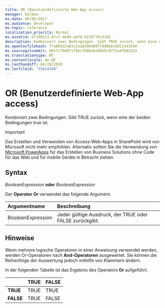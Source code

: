 ```yaml
---
title: OR (Benutzerdefinierte Web-App access)
manager: kelbow
ms.date: 09/05/2017
ms.audience: Developer
ms.topic: reference
localization_priority: Normal
ms.assetid: e7190523-87cf-4e04-aef4-d229776cd16b
description: Kombiniert zwei Bedingungen. Gibt TRUE zurück, wenn eine der beiden Bedingungen true ist.
ms.openlocfilehash: ffa605d2403c5aa8396d89f78d0bb7dd11343540
ms.sourcegitcommit: 8657170d071f9bcf680aba50b9c07f2a4fb82283
ms.translationtype: MT
ms.contentlocale: de-DE
ms.lasthandoff: 04/28/2019
ms.locfileid: "33414760"
---
```

# <a name="or-access-custom-web-app"></a>OR (Benutzerdefinierte Web-App access)

Kombiniert zwei Bedingungen. Gibt TRUE zurück, wenn eine der beiden Bedingungen true ist.
  
> [!IMPORTANT]
> Das Erstellen und Verwenden von Access-Web-Apps in SharePoint wird von Microsoft nicht mehr empfohlen. Alternativ sollten Sie die Verwendung von [Microsoft PowerApps](https://powerapps.microsoft.com/en-us/) für das Erstellen von Business Solutions ohne Code für das Web und für mobile Geräte in Betracht ziehen. 
  
## <a name="syntax"></a>Syntax

 *BooleanExpression* **oder** *BooleanExpression* 
  
Der **Operator Or** verwendet das folgende Argument. 
  
|**Argumentname**|**Beschreibung**|
|:-----|:-----|
| *BooleanExpression*  <br/> |Jeder gültige Ausdruck, der TRUE oder FALSE zurückgibt.  <br/> |
   
## <a name="remarks"></a>Hinweise

Wenn mehrere logische Operatoren in einer  Anweisung verwendet werden, werden Or-Operatoren nach **And-Operatoren** ausgewertet. Sie können die Reihenfolge der Auswertung jedoch mithilfe von Klammern ändern. 
  
In der folgenden Tabelle ist das Ergebnis des Operators **Or** aufgeführt. 
  
||**TRUE**|**FALSE**|
|:-----|:-----|:-----|
|**TRUE** <br/> |TRUE  <br/> |TRUE  <br/> |
|**FALSE** <br/> |TRUE  <br/> |FALSE  <br/> |
   

